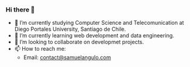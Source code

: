 ### Hi there 👋

- 🔭 I’m currently studying Computer Science and Telecomunication at Diego Portales University, Santiago de Chile.
- 🌱 I’m currently learning web development and data engineering.
- 👯 I’m looking to collaborate on developmet projects.
- 📫 How to reach me:
     - Email: contact@samuelangulo.com

